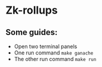 # Zk-rollups

## Some guides:
- Open two terminal panels
- One run command `make ganache`
- The other run command `make run`